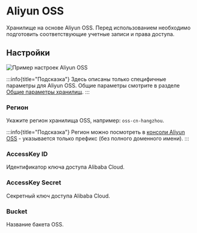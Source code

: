 # Aliyun OSS

Хранилище на основе Aliyun OSS. Перед использованием необходимо подготовить соответствующие учетные записи и права доступа.

## Настройки

![Пример настроек Aliyun OSS](https://static-docs.nocobase.com/20240712220011.png)

:::info{title="Подсказка"}
Здесь описаны только специфичные параметры для Aliyun OSS. Общие параметры смотрите в разделе [Общие параметры хранилищ](./index.md#common-engine-parameters).
:::

### Регион

Укажите регион хранилища OSS, например: `oss-cn-hangzhou`.

:::info{title="Подсказка"}
Регион можно посмотреть в [консоли Aliyun OSS](https://oss.console.aliyun.com/) - указывается только префикс (без полного доменного имени).
:::

### AccessKey ID

Идентификатор ключа доступа Alibaba Cloud.

### AccessKey Secret

Секретный ключ доступа Alibaba Cloud.

### Bucket

Название бакета OSS.
